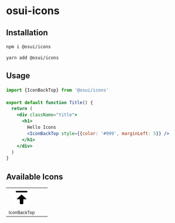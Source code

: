 # osui-icons

## Installation

```shell
npm i @osui/icons
```

```shell
yarn add @osui/icons
```

## Usage

```jsx
import {IconBackTop} from '@osui/icons'

export default function Title() {
  return (
    <div className="title">
      <h1>
        Hello Icons
        <IconBackTop style={{color: '#999', marginLeft: 5}} />
      </h1>
    </div>
  )
}
```

## Available Icons

<table><tbody><tr><td align="center"><img src="./svg/back-top.svg"/><br/><sub>IconBackTop</sub></td><td align="center"></td><td align="center"></td></tr></tbody></table>
